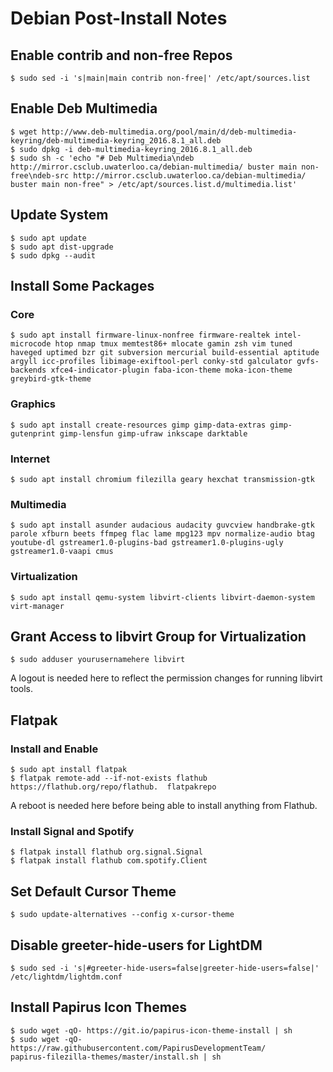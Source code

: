 # Debian Post-Install Notes

## Enable contrib and non-free Repos

```console
$ sudo sed -i 's|main|main contrib non-free|' /etc/apt/sources.list
```

## Enable Deb Multimedia

```console
$ wget http://www.deb-multimedia.org/pool/main/d/deb-multimedia-keyring/deb-multimedia-keyring_2016.8.1_all.deb
$ sudo dpkg -i deb-multimedia-keyring_2016.8.1_all.deb
$ sudo sh -c 'echo "# Deb Multimedia\ndeb http://mirror.csclub.uwaterloo.ca/debian-multimedia/ buster main non-free\ndeb-src http://mirror.csclub.uwaterloo.ca/debian-multimedia/ buster main non-free" > /etc/apt/sources.list.d/multimedia.list'
```

## Update System

```console
$ sudo apt update
$ sudo apt dist-upgrade
$ sudo dpkg --audit
```

## Install Some Packages

### Core

```console
$ sudo apt install firmware-linux-nonfree firmware-realtek intel-microcode htop nmap tmux memtest86+ mlocate gamin zsh vim tuned haveged uptimed bzr git subversion mercurial build-essential aptitude argyll icc-profiles libimage-exiftool-perl conky-std galculator gvfs-backends xfce4-indicator-plugin faba-icon-theme moka-icon-theme greybird-gtk-theme
```

### Graphics

```console
$ sudo apt install create-resources gimp gimp-data-extras gimp-gutenprint gimp-lensfun gimp-ufraw inkscape darktable
```

### Internet

```console
$ sudo apt install chromium filezilla geary hexchat transmission-gtk
```

### Multimedia

```console
$ sudo apt install asunder audacious audacity guvcview handbrake-gtk parole xfburn beets ffmpeg flac lame mpg123 mpv normalize-audio btag youtube-dl gstreamer1.0-plugins-bad gstreamer1.0-plugins-ugly gstreamer1.0-vaapi cmus
```

### Virtualization

```console
$ sudo apt install qemu-system libvirt-clients libvirt-daemon-system virt-manager
```

## Grant Access to libvirt Group for Virtualization

```console
$ sudo adduser yourusernamehere libvirt
```

A logout is needed here to reflect the permission changes for running libvirt
tools.

## Flatpak

### Install and Enable

```console
$ sudo apt install flatpak
$ flatpak remote-add --if-not-exists flathub https://flathub.org/repo/flathub.  flatpakrepo
```

A reboot is needed here before being able to install anything from Flathub.

### Install Signal and Spotify

```console
$ flatpak install flathub org.signal.Signal
$ flatpak install flathub com.spotify.Client
```

## Set Default Cursor Theme

```console
$ sudo update-alternatives --config x-cursor-theme
```

## Disable greeter-hide-users for LightDM

```console
$ sudo sed -i 's|#greeter-hide-users=false|greeter-hide-users=false|' /etc/lightdm/lightdm.conf
```

## Install Papirus Icon Themes

```console
$ sudo wget -qO- https://git.io/papirus-icon-theme-install | sh
$ sudo wget -qO- https://raw.githubusercontent.com/PapirusDevelopmentTeam/      papirus-filezilla-themes/master/install.sh | sh
```
